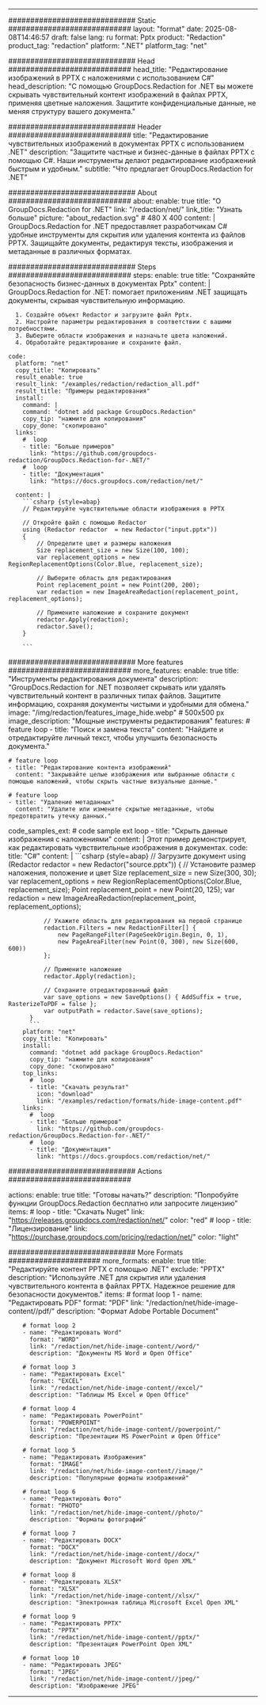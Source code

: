 
---
############################# Static ############################
layout: "format"
date:  2025-08-08T14:46:57
draft: false
lang: ru
format: Pptx
product: "Redaction"
product_tag: "redaction"
platform: ".NET"
platform_tag: "net"

############################# Head ############################
head_title: "Редактирование изображений в PPTX с наложениями с использованием C#"
head_description: "С помощью GroupDocs.Redaction for .NET вы можете скрывать чувствительный контент изображений в файлах PPTX, применяя цветные наложения. Защитите конфиденциальные данные, не меняя структуру вашего документа."

############################# Header ############################
title: "Редактирование чувствительных изображений в документах PPTX с использованием .NET" 
description: "Защитите частные и бизнес-данные в файлах PPTX с помощью C#. Наши инструменты делают редактирование изображений быстрым и удобным."
subtitle: "Что предлагает GroupDocs.Redaction for .NET" 

############################# About ############################
about:
    enable: true
    title: "О GroupDocs.Redaction for .NET"
    link: "/redaction/net/"
    link_title: "Узнать больше"
    picture: "about_redaction.svg" # 480 X 400
    content: |
       GroupDocs.Redaction for .NET предоставляет разработчикам C# удобные инструменты для скрытия или удаления контента из файлов PPTX. Защищайте документы, редактируя тексты, изображения и метаданные в различных форматах.

############################# Steps ############################
steps:
    enable: true
    title: "Сохраняйте безопасность бизнес-данных в документах Pptx"
    content: |
      GroupDocs.Redaction for .NET: помогает приложениям .NET защищать документы, скрывая чувствительную информацию.
      
      1. Создайте объект Redactor и загрузите файл Pptx.
      2. Настройте параметры редактирования в соответствии с вашими потребностями.
      3. Выберите области изображения и назначьте цвета наложений.
      4. Обработайте редактирование и сохраните файл.
   
    code:
      platform: "net"
      copy_title: "Копировать"
      result_enable: true
      result_link: "/examples/redaction/redaction_all.pdf"
      result_title: "Примеры редактирования"
      install:
        command: |
        command: "dotnet add package GroupDocs.Redaction"
        copy_tip: "нажмите для копирования"
        copy_done: "скопировано"
      links:
        #  loop
        - title: "Больше примеров"
          link: "https://github.com/groupdocs-redaction/GroupDocs.Redaction-for-.NET/"
        #  loop
        - title: "Документация"
          link: "https://docs.groupdocs.com/redaction/net/"
          
      content: |
        ```csharp {style=abap}
        // Редактируйте чувствительные области изображения в PPTX

        // Откройте файл с помощью Redactor
        using (Redactor redactor  = new Redactor("input.pptx"))
        {
            // Определите цвет и размеры наложения
            Size replacement_size = new Size(100, 100);
            var replacement_options = new RegionReplacementOptions(Color.Blue, replacement_size);

            // Выберите область для редактирования
            Point replacement_point = new Point(200, 200);
            var redaction = new ImageAreaRedaction(replacement_point, replacement_options);
            
            // Примените наложение и сохраните документ
            redactor.Apply(redaction);
            redactor.Save();
        }
        
        ```            


############################# More features ############################
more_features:
  enable: true
  title: "Инструменты редактирования документа"
  description: "GroupDocs.Redaction for .NET позволяет скрывать или удалять чувствительный контент в различных типах файлов. Защитите информацию, сохраняя документы чистыми и удобными для обмена."
  image: "/img/redaction/features_image_hide.webp" # 500x500 px
  image_description: "Мощные инструменты редактирования"
  features:
    # feature loop
    - title: "Поиск и замена текста"
      content: "Найдите и отредактируйте личный текст, чтобы улучшить безопасность документа."

    # feature loop
    - title: "Редактирование контента изображений"
      content: "Закрывайте целые изображения или выбранные области с помощью наложений, чтобы скрыть частные визуальные данные."

    # feature loop
    - title: "Удаление метаданных"
      content: "Удалите или измените скрытые метаданные, чтобы предотвратить утечку данных."
      
  code_samples_ext:
    # code sample ext loop
    - title: "Скрыть данные изображения с наложениями"
      content: |
        Этот пример демонстрирует, как редактировать чувствительные изображения в документах.
      code:
        title: "C#"
        content: |
          ```csharp {style=abap}
          //  Загрузите документ
          using (Redactor redactor  = new Redactor("source.pptx"))
          {
              // Установите размер наложения, положение и цвет
              Size replacement_size = new Size(300, 30);
              var replacement_options = new RegionReplacementOptions(Color.Blue, replacement_size);
              Point replacement_point = new Point(20, 125);
              var redaction = new ImageAreaRedaction(replacement_point, replacement_options);
 
              // Укажите область для редактирования на первой странице
              redaction.Filters = new RedactionFilter[] {
                  new PageRangeFilter(PageSeekOrigin.Begin, 0, 1),
                  new PageAreaFilter(new Point(0, 300), new Size(600, 600))
              };

              // Примените наложение
              redactor.Apply(redaction);

              // Сохраните отредактированный файл
              var save_options = new SaveOptions() { AddSuffix = true, RasterizeToPDF = false };
              var outputPath = redactor.Save(save_options);
          }
          ```
        platform: "net"
        copy_title: "Копировать"
        install:
          command: "dotnet add package GroupDocs.Redaction"
          copy_tip: "нажмите для копирования"
          copy_done: "скопировано"
        top_links:
          #  loop
          - title: "Скачать результат"
            icon: "download"
            link: "/examples/redaction/formats/hide-image-content.pdf"
        links:
          #  loop
          - title: "Больше примеров"
            link: "https://github.com/groupdocs-redaction/GroupDocs.Redaction-for-.NET/"
          #  loop
          - title: "Документация"
            link: "https://docs.groupdocs.com/redaction/net/"


############################# Actions ############################

actions:
  enable: true
  title: "Готовы начать?"
  description: "Попробуйте функции GroupDocs.Redaction бесплатно или запросите лицензию"
  items:
    #  loop
    - title: "Скачать Nuget"
      link: "https://releases.groupdocs.com/redaction/net/"
      color: "red"
        #  loop
    - title: "Лицензирование"
      link: "https://purchase.groupdocs.com/pricing/redaction/net/"
      color: "light"


############################# More Formats #####################
more_formats:
    enable: true
    title: "Редактируйте контент PPTX с помощью .NET"
    exclude: "PPTX"
    description: "Используйте .NET для скрытия или удаления чувствительного контента в файлах PPTX. Надежное решение для безопасности документов."
    items: 
        # format loop 1
        - name: "Редактировать PDF"
          format: "PDF"
          link: "/redaction/net/hide-image-content//pdf/"
          description: "Формат Adobe Portable Document"

        # format loop 2
        - name: "Редактировать Word"
          format: "WORD"
          link: "/redaction/net/hide-image-content//word/"
          description: "Документы MS Word и Open Office"
          
        # format loop 3
        - name: "Редактировать Excel"
          format: "EXCEL"
          link: "/redaction/net/hide-image-content//excel/"
          description: "Таблицы MS Excel и Open Office"

        # format loop 4
        - name: "Редактировать PowerPoint"
          format: "POWERPOINT"
          link: "/redaction/net/hide-image-content//powerpoint/"
          description: "Презентации MS PowerPoint и Open Office"

        # format loop 5
        - name: "Редактировать Изображения"
          format: "IMAGE"
          link: "/redaction/net/hide-image-content//image/"
          description: "Популярные форматы изображений"

        # format loop 6
        - name: "Редактировать Фото"
          format: "PHOTO"
          link: "/redaction/net/hide-image-content//photo/"
          description: "Форматы фотографий"

        # format loop 7
        - name: "Редактировать DOCX"
          format: "DOCX"
          link: "/redaction/net/hide-image-content//docx/"
          description: "Документ Microsoft Word Open XML"
          
        # format loop 8
        - name: "Редактировать XLSX"
          format: "XLSX"
          link: "/redaction/net/hide-image-content//xlsx/"
          description: "Электронная таблица Microsoft Excel Open XML"
          
        # format loop 9
        - name: "Редактировать PPTX"
          format: "PPTX"
          link: "/redaction/net/hide-image-content//pptx/"
          description: "Презентация PowerPoint Open XML"

        # format loop 10
        - name: "Редактировать JPEG"
          format: "JPEG"
          link: "/redaction/net/hide-image-content//jpeg/"
          description: "Изображение JPEG"


---
